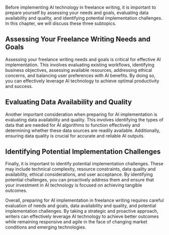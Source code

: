 

Before implementing AI technology in freelance writing, it is important to prepare yourself by assessing your needs and goals, evaluating data availability and quality, and identifying potential implementation challenges. In this chapter, we will discuss these three subtopics.

Assessing Your Freelance Writing Needs and Goals
------------------------------------------------

Assessing your freelance writing needs and goals is critical for effective AI implementation. This involves evaluating existing workflows, identifying business objectives, assessing available resources, addressing ethical concerns, and balancing user preferences with AI benefits. By doing so, you can effectively leverage AI technology to achieve optimal productivity and success.

Evaluating Data Availability and Quality
----------------------------------------

Another important consideration when preparing for AI implementation is evaluating data availability and quality. This involves identifying the types of data that are needed for AI algorithms to function effectively and determining whether these data sources are readily available. Additionally, ensuring data quality is crucial for accurate and reliable AI outputs.

Identifying Potential Implementation Challenges
-----------------------------------------------

Finally, it is important to identify potential implementation challenges. These may include technical complexity, resource constraints, data quality and availability, ethical considerations, and user acceptance. By identifying potential challenges, you can proactively address them and ensure that your investment in AI technology is focused on achieving tangible outcomes.

Overall, preparing for AI implementation in freelance writing requires careful evaluation of needs and goals, data availability and quality, and potential implementation challenges. By taking a strategic and proactive approach, writers can effectively leverage AI technology to achieve better outcomes while remaining responsive and agile in the face of changing market conditions and emerging technologies.
